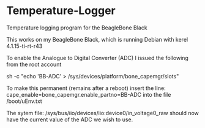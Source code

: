# Temperature-Logger
Temperature logging program for the BeagleBone Black

This works on my BeagleBone Black, which is running Debian with kerel 4.1.15-ti-rt-r43

To enable the Analogue to Digital Converter (ADC) I issued the following from the root account

sh -c "echo 'BB-ADC' > /sys/devices/platform/bone_capemgr/slots"

To make this permanent (remains after a reboot) insert the line:
cape_enable=bone_capemgr.enable_partno=BB-ADC
into the file 
/boot/uEnv.txt

The sytem file:
/sys/bus/iio/devices/iio:device0/in_voltage0_raw
should now have the current value of the ADC we wish to use.

